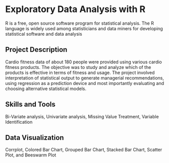 # Exploratory Data Analysis with R
R is a free, open source software program for statistical analysis. The R language is widely used among statisticians and data miners for developing statistical software and data analysis

## Project Description
Cardio fitness data of about 180 people were provided using various cardio fitness products. The objective was to study and analyze which of the products is effective in terms of fitness and usage. The project involved interpretation of statistical output to generate managerial recommendations, using regression as a prediction device and most importantly evaluating and choosing alternative statistical models.

## Skills and Tools
Bi-Variate analysis, Univariate analysis, Missing Value Treatment, Variable Identification

## Data Visualization
Corrplot, Colored Bar Chart, Grouped Bar Chart, Stacked Bar Chart, Scatter Plot, and Beeswarm Plot
